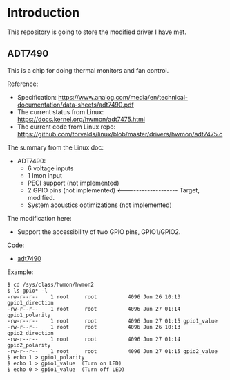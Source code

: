 # Introduction

This repository is going to store the modified driver I have met.

## ADT7490

This is a chip for doing thermal monitors and fan control.

Reference:
* Specification: https://www.analog.com/media/en/technical-documentation/data-sheets/adt7490.pdf
* The current status from Linux: https://docs.kernel.org/hwmon/adt7475.html
* The current code from Linux repo: https://github.com/torvalds/linux/blob/master/drivers/hwmon/adt7475.c

The summary from the Linux doc:
* ADT7490:
  * 6 voltage inputs
  * 1 Imon input
  * PECI support (not implemented)
  * 2 GPIO pins (not implemented)  <------------------- Target, modified.
  * System acoustics optimizations (not implemented)

The modification here:
* Support the accessibility of two GPIO pins, GPIO1/GPIO2.

Code:
* [adt7490](drivers/hwmon/adt7475.c)

Example:

```shell
$ cd /sys/class/hwmon/hwmon2
$ ls gpio* -l
-rw-r--r--    1 root     root          4096 Jun 26 10:13 gpio1_direction
-rw-r--r--    1 root     root          4096 Jun 27 01:14 gpio1_polarity
-rw-r--r--    1 root     root          4096 Jun 27 01:15 gpio1_value
-rw-r--r--    1 root     root          4096 Jun 26 10:13 gpio2_direction
-rw-r--r--    1 root     root          4096 Jun 27 01:14 gpio2_polarity
-rw-r--r--    1 root     root          4096 Jun 27 01:15 gpio2_value
$ echo 1 > gpio1_polarity
$ echo 1 > gpio1_value  (Turn on LED)
$ echo 0 > gpio1_value  (Turn off LED)
```
